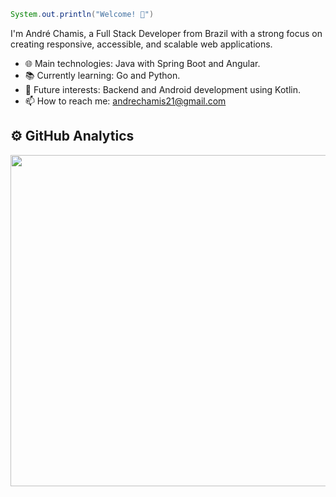  ```java 
 System.out.println("Welcome! 👋")
```
I'm André Chamis, a Full Stack Developer from Brazil with a strong focus on creating responsive, accessible, and scalable web applications.

- 🌐 Main technologies: Java with Spring Boot and Angular.
- 📚 Currently learning: Go and Python.
- 📱 Future interests: Backend and Android development using Kotlin.
- 📫 How to reach me: andrechamis21@gmail.com

## ⚙️ GitHub Analytics
<div align="center" dir="auto">
  <a href="https://github.com/anuraghazra/convoychat" target="blank">
    <img width="530em" align="center" src="https://github-readme-stats.vercel.app/api/top-langs/?username=afchamis21&layout=compact&theme=onedark&card_width=445px&&size_weight=0.5&count_weight=0.5" style="max-width: 100%;">
  </a>
</div>

